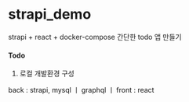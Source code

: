 # strapi_demo
strapi + react + docker-compose 간단한 todo 앱 만들기

#### Todo
1. 로컬 개발환경 구성

back : strapi, mysql
ㅣ
graphql
ㅣ
front : react
